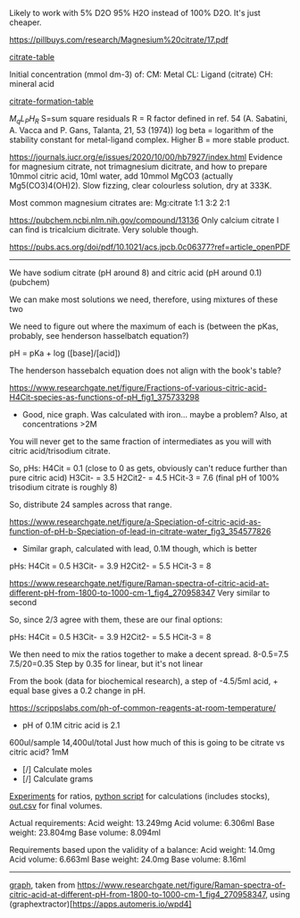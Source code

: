 Likely to work with 5% D2O 95% H2O instead of 100% D2O. It's just cheaper. 

https://pillbuys.com/research/Magnesium%20citrate/17.pdf


[citrate-table](pillbuys-citrate-table.csv)

Initial concentration (mmol dm-3) of:
CM: Metal
CL: Ligand (citrate)
CH: mineral acid

[citrate-formation-table](pillbuys-formation.csv)

$M_qL_PH_R$
S=sum square residuals
R = R factor defined in ref. 54 (A. Sabatini, A. Vacca and P. Gans, Talanta, 21, 53 (1974))
log beta = logarithm of the stability constant for metal-ligand complex. Higher B = more stable product.



https://journals.iucr.org/e/issues/2020/10/00/hb7927/index.html
Evidence for magnesium citrate, not trimagnesium dicitrate, and how to prepare
10mmol citric acid, 10ml water, add 10mmol MgCO3 (actually Mg5(CO3)4(OH)2). Slow fizzing, clear colourless solution, dry at 333K.

Most common magnesium citrates are:
Mg:citrate
1:1
3:2
2:1

https://pubchem.ncbi.nlm.nih.gov/compound/13136
Only calcium citrate I can find is tricalcium dicitrate. Very soluble though.

https://pubs.acs.org/doi/pdf/10.1021/acs.jpcb.0c06377?ref=article_openPDF


---

We have sodium citrate (pH around 8) and citric acid (pH around 0.1) (pubchem)

We can make most solutions we need, therefore, using mixtures of these two

We need to figure out where the maximum of each is (between the pKas, probably, see henderson hasselbatch equation?)

pH = pKa + log ([base]/[acid])

The henderson hassebalch equation does not align with the book's table?

https://www.researchgate.net/figure/Fractions-of-various-citric-acid-H4Cit-species-as-functions-of-pH_fig1_375733298
- Good, nice graph. Was calculated with iron... maybe a problem? Also, at concentrations >2M


You will never get to the same fraction of intermediates as you will with citric acid/trisodium citrate.

So, pHs:
H4Cit = 0.1 (close to 0 as gets, obviously can't reduce further than pure citric acid)
H3Cit- = 3.5
H2Cit2- = 4.5
HCit-3 = 7.6 (final pH of 100% trisodium citrate is roughly 8)

So, distribute 24 samples across that range.

https://www.researchgate.net/figure/a-Speciation-of-citric-acid-as-function-of-pH-b-Speciation-of-lead-in-citrate-water_fig3_354577826
- Similar graph, calculated with lead, 0.1M though, which is better

pHs:
H4Cit = 0.5
H3Cit- = 3.9
H2Cit2- = 5.5
HCit-3 = 8

https://www.researchgate.net/figure/Raman-spectra-of-citric-acid-at-different-pH-from-1800-to-1000-cm-1_fig4_270958347
Very similar to second 


So, since 2/3 agree with them, these are our final options:

pHs:
H4Cit = 0.5
H3Cit- = 3.9
H2Cit2- = 5.5
HCit-3 = 8

We then need to mix the ratios together to make a decent spread.
8-0.5=7.5
7.5/20=0.35
Step by 0.35 for linear, but it's not linear

From the book (data for biochemical research), a step of -4.5/5ml acid, + equal base gives a 0.2 change in pH. 

https://scrippslabs.com/ph-of-common-reagents-at-room-temperature/
- pH of 0.1M citric acid is 2.1

600ul/sample
14,400ul/total
Just how much of this is going to be citrate vs citric acid?
1mM
- [/] Calculate moles
- [/] Calculate grams

[Experiments](experiments.csv) for ratios, [python script](main.py) for calculations (includes stocks), [out.csv](out.csv) for final volumes.
 
Actual requirements:
Acid weight: 13.249mg
Acid volume: 6.306ml
Base weight: 23.804mg
Base volume: 8.094ml

Requirements based upon the validity of a balance:
Acid weight: 14.0mg
Acid volume: 6.663ml
Base weight: 24.0mg
Base volume: 8.16ml

---
[graph](graph.csv), taken from https://www.researchgate.net/figure/Raman-spectra-of-citric-acid-at-different-pH-from-1800-to-1000-cm-1_fig4_270958347, using (graphextractor)[https://apps.automeris.io/wpd4]

